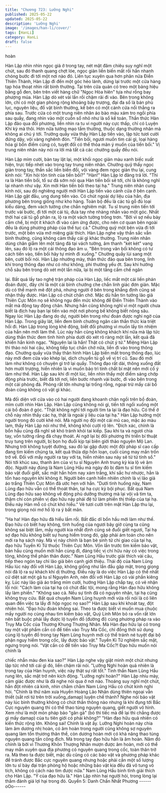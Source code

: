 ```yaml
---
title: "Chương 723: Lưỡng Nghi"
published: 2025-05-22
updated: 2025-05-22
description: 'Lưỡng Nghi'
image: '/images/han-li/cover/'
tags: [HanLi]
category: HanLi
draft: false
---
```


hoàn

Hàn Lập nhìn nhìn ngọc giả ở trong tay, nét mặt đăm chiêu suy
nghĩ một chút, sau đó thanh quang chợt lóe, ngọc giản liền biến
mất rồi hắn nhanh chóng bước đi tới một nơi nào đó.
Liên tục xuyên qua hơn phân nửa Điền Thiên Thành, Hàn Lập đi
đến một góc hẻo lánh, dừng lại trước một cửa hàng tạp hóa thoạt
nhìn rất bình thường.
Tại trên cửa quán có treo một bảng hiệu bằng gỗ đen, bên trên
viết hàng chữ "Ngọc Hòa hiên" tựa như rồng bay phượng múa.
Hàn Lập dò xét vài lần rồi chậm rãi đi vào.
Bên trong không lớn, chỉ có một gian phòng rộng khoảng bảy
trượng, đại đa số là bán phù lục, nguyên liệu, đồ vật bình thường,
kế bên có một cánh cửa nối thẳng ra phía sau.
Trước cửa có một trung niên nhân áo bào màu xám tro ngồi phía
sau quầy, đang nhìn vào một cuốn sổ nhỏ như là sổ kế toán.
Thần thức Hàn Lập đảo qua đối phương, liền nhìn ra tu vi người
này cực thấp, chỉ có Luyện Khí kỳ mà thôi. Hơn nữa tướng mạo
tầm thường, thuộc dạng thường nhân mà không ai chú ý tới.
Trưởng quầy vừa thấy Hàn Lập tiến vào, lập tức tươi cười đứng
dậy, vội vàng nghênh đón.
"Tiền bối, ngươi muốn tìm cái gì, loại hàng hóa gì bổn điếm cũng
có, tuyệt đối có thể thỏa mãn ý muốn của tiến bối." Vị trung niên
nhân này nói ra lời mà tất cả các chưởng quầy đều nói.

Hàn Lập mỉm cười, bàn tay lật lại, một khối ngọc giản màu xanh
biếc xuất hiện, trực tiếp nhét vào trong tay trung niên nhân.
Chưởng quỹ thấy ngọc giản trong tay, thần sắc liền biến đổi, vội
vàng đem ngọc giản thu lại, cung kính nói:
"Xin hỏi tôn tính của tiền bối?"
"Hàn!" Hàn Lập lơ đãng trả lời.
"Thì ra là Hàn tiền bối, tổ sư đã sớm nói qua Hàn tiền bối sẽ tới,
chỉ là không nghĩ lại nhanh như vậy. Xin mời Hàn tiền bối theo tại
hạ." Trung niên nhân cung kính nói, sau đó nghiêng người mời
Hàn Lập tiến vào cánh cửa ở bên cạnh.
Hàn Lập gật đầu, ung dung tiến vào.
Có chút ngoài dự liệu của hắn, địa phương bên trong giống như
kho hàng. Toàn bộ đều là các tủ gỗ đủ loại kiểu dáng, đem vách
tường che chắn nghiêm mật.
Tu sĩ trung niên tiến tới trước vài bước, đi tới một cái tủ, đưa tay
nhẹ nhàng nhấn vào một góc. Nhất thời hai cái tủ gỗ phân ra, lộ
ra một vách tường trống trơn.
"Bởi vì sợ nếu bày cấm chế, bị một ít khách đi vào cảm ứng được,
cho nên cơ quan bên ngoài đều là dùng phương pháp của thế tục
cả." Chưởng quỹ một bên vừa đi tới trước, một bên vừa mở
miệng giải thích.
Hàn Lập nghe vậy thần sắc vẫn bình thường, cũng không cảm
thấy cái gì khác thường.
Trung niên nhân dùng chân giẫm lên một tảng đá tại vách tường,
âm thanh "két két" vang lên, sau đó lộ ra một cái thông đạo âm u.
"Bên trong vãn bối không có tư cách tiến vào, tiền bối hãy tự mình
đi xuống." Chưởng quầy lùi sang một bên, cười bồi nói. Hàn Lập
nhướng mày, thần thức đảo qua bên trong, linh khí trong thông
đạo như có như không, phi thường yếu ớt. Sau khi hướng chỗ
sâu bên trong dò xét một lần nữa, lại bị một tầng cấm chế ngăn

lại. Bất quá lấy tao nghệ trận pháp của Hàn Lập, liếc mắt một cái
liền phán đoán được, đây chỉ là một cái bình chướng che chắn
linh giác đơn giản. Mặc dù có thể mạnh mẽ đột phá, nhưng người
ở bên trong khẳng định cũng sẽ nhận thấy được.
Hàn Lập có chút chần chờ.
Mặc dù hắn tin tưởng lão giả Thiên Cực Môn nọ sẽ không ngu
đến mức không để Điền Thiên Thành vào mắt mà động tay động
chân. Nhưng hắn cũng không nghĩ vì một người chưa biết là địch
hay bạn lại tiến vào một nơi phong bế không biết nông sâu.
Ngay lúc Hàn Lập đang do dự, người bên trong như đoán được
nghi ngờ của Hàn Lập. Trong giây lát, liền đem bình chướng ngăn
cản thần thức kia triệt hồi đi.
Hàn Lập trong lòng khẽ động, biết đối phương vì muốn lấy tín
nhiệm của hắn nên mới làm thế.
Lúc này hắn cũng không khách khí nữa mà lập tức dùng thần
thức đem tình hình phía dưới dò xét rõ ràng một lần, kết quả đã
khiến hắn kinh ngạc.
"Nguyên lai là hắn! Thật có chút ý tứ."
Miệng Hàn Lập thì thào nói hai câu, không tiếp tục chần chờ nữa,
liền đi vào trong thông đạo.
Chưởng quầy vừa thấy thân hình Hàn Lập biến mất trong thông
đạo, lúc này mới đem cửa vào khép lại, dịch chuyển tủ gỗ về vị trí
cũ. Sau đó mới làm như không có chuyện gì trở lại quầy.
Thông đạo rất dài, thông xuống đất hơn mười trượng, hiển nhiên
là vì muốn bảo trì tính chất bí mật nên mới cố ý làm như thế. Hàn
Lập sau khi đi một lúc, liền nhìn thấy một điểm sáng chớp động
phía trước, biết đã tới nơi, liền bước nhanh vài bước, đi vào bên
trong một cái phòng đá.
Phòng rất lớn nhưng lại trống rỗng, ngoại trừ mấy cái bồ đoàn
cũng không có vật gì khác.

Mà đối diện với cửa vào có hai người đang khoanh chân ngồi trên
bồ đoàn, mỉm cười nhìn Hàn Lập.
Hàn Lập cũng không nói gì, tiến tới ngồi xuống một cái bồ đoàn ở
góc.
"Thật không nghĩ tới người tìm ta lại là đạo hữu. Có thể ở chỗ này
nhìn thấy các hạ, thật là ngoài ý liệu của tại hạ." Hàn Lập hướng
một người trong đó cười khẽ nói.
Mà người nọ đội một cái mũ cao, mặc áo màu lam, thấy Hàn Lập
nói như thế, không khỏi cười rộ lên.
"Đích xác, chính là bổn hầu cũng đã nghĩ sẽ khó tránh khỏi tai
kiếp. Sau khi ta và ngươi chia tay, vốn tưởng rắng đã chạy thoát.
Ai ngờ lại bị đối phương thi triển bí thuật truy tung trên người, bị
bọn họ đuổi kịp tại biên giới thảo nguyên Mộ Lan. Nhưng trời
không tuyệt đường, sau đó lại gặp được một đội pháp sĩ cao cấp
đang tìm kiếm chúng ta, kết quả thừa dịp hỗn loạn, cuối cùng may
mắn trốn trở về. Đối với mấy người ra tay với ta, hiển nhiên sau
này sẽ từ từ tính sổ."
Nói tới khúc sau, thanh âm của vị tu sĩ Nguyên Anh trung kỳ kia lộ
vẻ âm độc.
Người này đúng là Nam Lũng Hầu mà ngày đó bị đám tu sĩ tìm
kiếm bảo vật đuổi giết, sắc mặt hắn hôm nay xám trắng, khí sắc
hư nhược, hẳn là tổn hao nguyên khí không ít.
Người bên cạnh hiển nhiên chính là vị lão giả áo trắng Thiên Cực
Môn đã ước hẹn với hắn.
"Dưới tình huống này, Nam Lũng đạo hữu vẫn có thể thoát thân,
tại hạ cực kỳ bội phục. Bất quá Nam Lũng đạo hữu sao không về
động phủ dưỡng thương mà lại vội vã tìm ta, thậm chí còn phiền
vị đạo hữu này phái đệ tử làm phiền thị thiếp của tại hạ. Điều này
Hàn mỗ có chút khó hiểu." Vẻ tươi cười trên mặt Hàn Lập thu lại,
trong giọng nói mơ hồ lộ ra ý bất mãn.

"Ha ha! Hàn đạo hữu đã hiểu lầm rồi. Bất đắc dĩ bổn hầu mới làm
như thế. Đạo hữu có biết hay không, tình huống của ngươi bây
giờ cùng ta cũng không sai biệt lắm, mấy người kia nhất định
cũng sẽ đuổi giết ngươi, Tại hạ sợ đạo hữu không biết sự hung
hiểm trong đó, gặp phải ám toán cho nên mới ra hạ sách này. Mà
vị này chính là bạn bè sinh tử chi giao của tại hạ, đạo hữu Tuyền
Kì Tử thuộc Thiên Cực Môn. Vốn lần trước tìm kiếm bảo vật, bản
hầu cũng muốn mời hắn cùng đi, đáng tiếc vị chí hữu này có việc
trong tông, không thể phân thân được." Nam Lũng Hầu trước giải
thích vài câu, tiếp theo ngón tay chỉ lão giả bên cạnh giới thiệu.
Thái độ của Nam Lũng Hầu lúc này đối với Hàn Lập, không giống
như lần đầu găp mặt, trong giọng nói đã lộ ra sự khách khí dị
thường.
Điều này là do việc Hàn Lập có thể nhất cử diệt sát một gã tu sĩ
Nguyên Anh, nên đối với Hàn Lập có vài phần kiêng kỵ.
Lúc này lão giả áo trắng mỉm cười, hướng Hàn Lập chắp tay, có
vẻ nhận lỗi nói:
"Cách làm của tại hạ có chút đắc tội, mong rằng Hàn đạo hữu
không lấy làm phiền."
"Không sao cả. Nếu sự tình đã có nguyên nhân, tại hạ cũng
không truy cứu. Bất quá chuyện Nam Lũng huynh mới vừa rồi nói
là có liên quan đến việc ta lấy đi hộp ngọc nọ sao?" Hàn Lập sau
khi khoát tay, đột nhiên hỏi.
"Đạo hữu đoán không sai. Theo ta được biết vì muốn mua chuộc
mấy người nọ cùng nhau tìm kiếm bảo vật, Quỷ Linh Môn bỏ ra
vốn rất lớn nên bắt buộc phải lấy được lộ tuyến đồ (đường đi)
cùng phương pháp ra vào Trụy Ma Cốc của Thương Khung
Thượng Nhân. Mà Hàn đạo hữu lại có trong tay một vật phẩm cần
có để tiến vào Trụy Ma Cốc, chỉ đồng thời sử dụng cùng lộ tuyến
đồ trong tay Nam Lũng huynh mới có thể tránh né tuyệt đại bộ
phận nguy hiểm trong cốc, lấy được bảo vật." Tuyền Ki Tử
nghiệm sắc mặt, ngưng trọng nói.
"Vật cần có để tiến vào Trụy Ma Cốc?! Đạo hữu muốn nói chính là

chiếc nhẫn màu đen kia sao?" Hàn Lập nghe vậy giật mình một
chút nhưng lập tức nhớ tới cái gì đó, liền chậm rãi nói.
"Lưỡng Nghi hoàn quả nhiên là trong tay của Hàn huynh, việc này
thật sự rất tốt." Tinh thần Nam Lũng Hầu rung lên, sắc mặt trở
nên kích động.
"Lưỡng nghi hoàn?" Hàn Lập nhíu mày, cảm giác được như là đã
nghe nói qua ở nơi nào. Thoáng suy nghĩ một chút, hắn đột nhiên
cả kinh, nhìn chằm chằm Nam Lũng Hầu có chút kinh nghi hỏi.
"Chính là thứ năm xưa Huyền Hoàng Lão Nhân dùng thiên ngoại
vẫn thiết (sắt rơi từ trên trời xuống_damap) luyện chế thành?
Nghe nói bảo vật này lúc bình thường không có chút thần thông
nào nhưng là khi đụng tới Bắc Cực nguyên quang thì có thể thao
túng nguyên quang, giết người vô hình. Xem như là một món
pháp bảo "gân gà" (bỏ thì tiếc mà để lại thì chẳng được gì mấy damap) của tu tiên giới có phải không?"
"Hàn đạo hữu quả nhiên có kiến thức rộng lớn. Không sai! Chính
là vật ấy. Lưỡng Nghi hoàn này chia làm âm dương nhị hoàn, có
âm hoàn trong người cũng không sợ nguyên quang làm tổn
thương thân thể, còn dương hoàn mới có khả năng thao túng
nguyên quang tấn công địch. Mà trong tay đạo hữu hẳn là âm
hoàn. Năm đó chính là bởi vì Thương Khôn Thượng Nhân mượn
được âm hoàn, mới có thể may mắn xuyên qua địa phương có
nguyên quang trong cốc, toàn thân trở ra. Mà theo ta được biết,
mặc dù cũng có các bảo vật và phương pháp khác để tránh được
Bắc cực nguyên quang nhưng hoặc phải cần một số lượng lớn tu
sĩ bày đại trận phòng hộ hoặc những bảo vật kia đều đã vô tung
vô tích, không có cách nào tìm được nữa." Nam Lũng Hầu bình
tĩnh giải thích cho Hàn Lập.
"Ý của đạo hữu là." Hàn Lập nhìn hai người hỏi, trong lòng lại
thầm đánh giá lợi hại trong đó.
Quyển 5: Danh Chấn Nhất Phương
------oOo------
